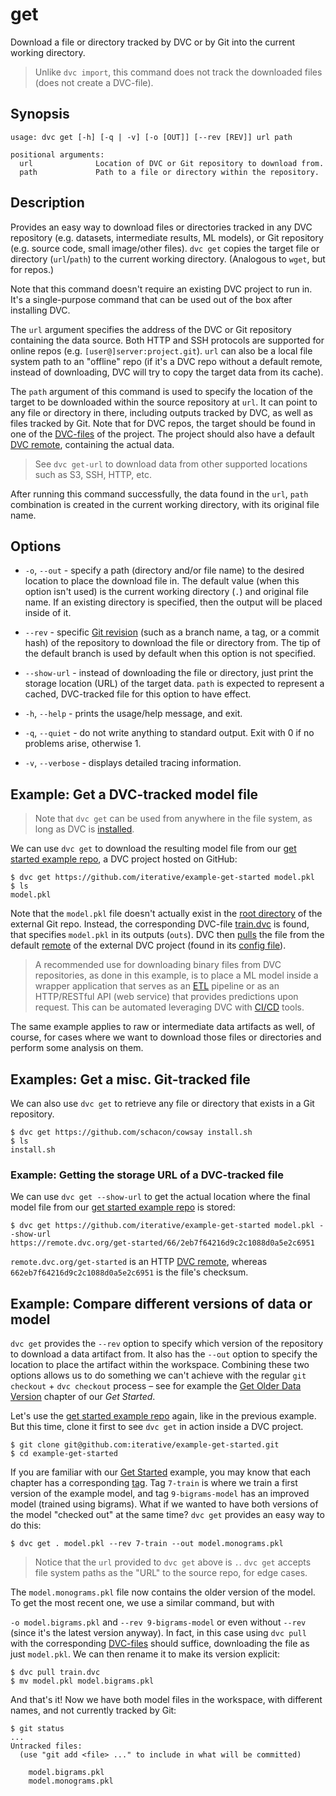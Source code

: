 # get

Download a file or directory tracked by DVC or by Git into the current working
directory.

> Unlike `dvc import`, this command does not track the downloaded files (does
> not create a DVC-file).

## Synopsis

```usage
usage: dvc get [-h] [-q | -v] [-o [OUT]] [--rev [REV]] url path

positional arguments:
  url              Location of DVC or Git repository to download from.
  path             Path to a file or directory within the repository.
```

## Description

Provides an easy way to download files or directories tracked in any <abbr>DVC
repository</abbr> (e.g. datasets, intermediate results, ML models), or Git
repository (e.g. source code, small image/other files). `dvc get` copies the
target file or directory (`url`/`path`) to the current working directory.
(Analogous to `wget`, but for repos.)

Note that this command doesn't require an existing DVC project to run in. It's a
single-purpose command that can be used out of the box after installing DVC.

The `url` argument specifies the address of the DVC or Git repository containing
the data source. Both HTTP and SSH protocols are supported for online repos
(e.g. `[user@]server:project.git`). `url` can also be a local file system path
to an "offline" repo (if it's a DVC repo without a default remote, instead of
downloading, DVC will try to copy the target data from its <abbr>cache</abbr>).

The `path` argument of this command is used to specify the location of the
target to be downloaded within the source repository at `url`. It can point to
any file or directory in there, including <abbr>outputs</abbr> tracked by DVC,
as well as files tracked by Git. Note that for DVC repos, the target should be
found in one of the [DVC-files](/doc/user-guide/dvc-file-format) of the project.
The project should also have a default
[DVC remote](/doc/command-reference/remote), containing the actual data.

> See `dvc get-url` to download data from other supported locations such as S3,
> SSH, HTTP, etc.

After running this command successfully, the data found in the `url`, `path`
combination is created in the current working directory, with its original file
name.

## Options

- `-o`, `--out` - specify a path (directory and/or file name) to the desired
  location to place the download file in. The default value (when this option
  isn't used) is the current working directory (`.`) and original file name. If
  an existing directory is specified, then the output will be placed inside of
  it.

- `--rev` - specific
  [Git revision](https://git-scm.com/book/en/v2/Git-Internals-Git-References)
  (such as a branch name, a tag, or a commit hash) of the repository to download
  the file or directory from. The tip of the default branch is used by default
  when this option is not specified.

- `--show-url` - instead of downloading the file or directory, just print the
  storage location (URL) of the target data. `path` is expected to represent a
  cached, DVC-tracked file for this option to have effect.

- `-h`, `--help` - prints the usage/help message, and exit.

- `-q`, `--quiet` - do not write anything to standard output. Exit with 0 if no
  problems arise, otherwise 1.

- `-v`, `--verbose` - displays detailed tracing information.

## Example: Get a DVC-tracked model file

> Note that `dvc get` can be used from anywhere in the file system, as long as
> DVC is [installed](/doc/install).

We can use `dvc get` to download the resulting model file from our
[get started example repo](https://github.com/iterative/example-get-started), a
<abbr>DVC project</abbr> hosted on GitHub:

```dvc
$ dvc get https://github.com/iterative/example-get-started model.pkl
$ ls
model.pkl
```

Note that the `model.pkl` file doesn't actually exist in the
[root directory](https://github.com/iterative/example-get-started/tree/master/)
of the external Git repo. Instead, the corresponding DVC-file
[train.dvc](https://github.com/iterative/example-get-started/blob/master/train.dvc)
is found, that specifies `model.pkl` in its outputs (`outs`). DVC then
[pulls](/doc/command-reference/pull) the file from the default
[remote](/doc/command-reference/remote) of the external DVC project (found in
its
[config file](https://github.com/iterative/example-get-started/blob/master/.dvc/config)).

> A recommended use for downloading binary files from DVC repositories, as done
> in this example, is to place a ML model inside a wrapper application that
> serves as an [ETL](https://en.wikipedia.org/wiki/Extract,_transform,_load)
> pipeline or as an HTTP/RESTful API (web service) that provides predictions
> upon request. This can be automated leveraging DVC with
> [CI/CD](https://en.wikipedia.org/wiki/CI/CD) tools.

The same example applies to raw or intermediate <abbr>data artifacts</abbr> as
well, of course, for cases where we want to download those files or directories
and perform some analysis on them.

## Examples: Get a misc. Git-tracked file

We can also use `dvc get` to retrieve any file or directory that exists in a Git
repository.

```dvc
$ dvc get https://github.com/schacon/cowsay install.sh
$ ls
install.sh
```

### Example: Getting the storage URL of a DVC-tracked file

We can use `dvc get --show-url` to get the actual location where the final model
file from our
[get started example repo](https://github.com/iterative/example-get-started) is
stored:

```dvc
$ dvc get https://github.com/iterative/example-get-started model.pkl --show-url
https://remote.dvc.org/get-started/66/2eb7f64216d9c2c1088d0a5e2c6951
```

`remote.dvc.org/get-started` is an HTTP
[DVC remote](/doc/command-reference/remote), whereas
`662eb7f64216d9c2c1088d0a5e2c6951` is the file's checksum.

## Example: Compare different versions of data or model

`dvc get` provides the `--rev` option to specify which version of the repository
to download a <abbr>data artifact</abbr> from. It also has the `--out` option to
specify the location to place the artifact within the workspace. Combining these
two options allows us to do something we can't achieve with the regular
`git checkout` + `dvc checkout` process – see for example the
[Get Older Data Version](/doc/get-started/older-versions) chapter of our _Get
Started_.

Let's use the
[get started example repo](https://github.com/iterative/example-get-started)
again, like in the previous example. But this time, clone it first to see
`dvc get` in action inside a <abbr>DVC project</abbr>.

```dvc
$ git clone git@github.com:iterative/example-get-started.git
$ cd example-get-started
```

If you are familiar with our [Get Started](/doc/get-started) example, you may
know that each chapter has a corresponding
[tag](https://github.com/iterative/example-get-started/tags). Tag `7-train` is
where we train a first version of the example model, and tag `9-bigrams-model`
has an improved model (trained using bigrams). What if we wanted to have both
versions of the model "checked out" at the same time? `dvc get` provides an easy
way to do this:

```dvc
$ dvc get . model.pkl --rev 7-train --out model.monograms.pkl
```

> Notice that the `url` provided to `dvc get` above is `.`. `dvc get` accepts
> file system paths as the "URL" to the source repo, for edge cases.

The `model.monograms.pkl` file now contains the older version of the model. To
get the most recent one, we use a similar command, but with

`-o model.bigrams.pkl` and `--rev 9-bigrams-model` or even without `--rev`
(since it's the latest version anyway). In fact, in this case using `dvc pull`
with the corresponding [DVC-files](/doc/user-guide/dvc-file-format) should
suffice, downloading the file as just `model.pkl`. We can then rename it to make
its version explicit:

```dvc
$ dvc pull train.dvc
$ mv model.pkl model.bigrams.pkl
```

And that's it! Now we have both model files in the <abbr>workspace</abbr>, with
different names, and not currently tracked by Git:

```dvc
$ git status
...
Untracked files:
  (use "git add <file> ..." to include in what will be committed)

	model.bigrams.pkl
	model.monograms.pkl
```
